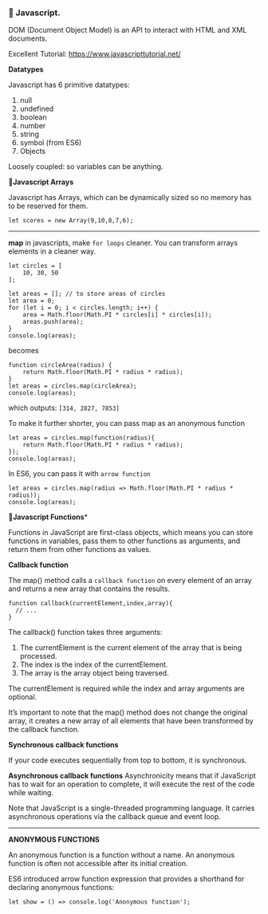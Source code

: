 ### **👋 Javascript.**


DOM (Document Object Model) is an API to interact with HTML and XML documents. 

Excellent Tutorial: https://www.javascripttutorial.net/


**Datatypes**

Javascript has 6 primitive datatypes:
1. null
2. undefined
3. boolean
4. number
5. string
6. symbol (from ES6)
7. Objects


Loosely coupled: so variables can be anything. 


**🤚Javascript Arrays**

Javascript has Arrays, which can be dynamically sized so no memory has to be reserved for them. 

``let scores = new Array(9,10,8,7,6);``

---
**map** in javascripts, make `for loops` cleaner. You can transform arrays elements in a cleaner way. 

```
let circles = [
    10, 30, 50
];

let areas = []; // to store areas of circles
let area = 0;
for (let i = 0; i < circles.length; i++) {
    area = Math.floor(Math.PI * circles[i] * circles[i]);
    areas.push(area);
}
console.log(areas);
```

becomes 
```
function circleArea(radius) {
    return Math.floor(Math.PI * radius * radius);
}
let areas = circles.map(circleArea);
console.log(areas);
```

which outputs: `[314, 2827, 7853]`

To make it further shorter, you can pass map as an anonymous function

```
let areas = circles.map(function(radius){
    return Math.floor(Math.PI * radius * radius);
});
console.log(areas);

```

In ES6, you can pass it with `arrow function` 
```
let areas = circles.map(radius => Math.floor(Math.PI * radius * radius));
console.log(areas);
```

**🤚Javascript Functions***

Functions in JavaScript are first-class objects, which means you can store functions in variables, pass them to other functions as arguments, and return them from other functions as values.


**Callback function**

The map() method calls a `callback function` on every element of an array and returns a new array that contains the results.


```
function callback(currentElement,index,array){
  // ... 
}
```

The callback() function takes three arguments:

1. The currentElement is the current element of the array that is being processed.
2. The index is the index of the currentElement.
3. The array is the array object being traversed.

The currentElement is required while the index and array arguments are optional.


It’s important to note that the map() method does not change the original array, it creates a new array of all elements that have been transformed by the callback function.


**Synchronous callback functions**

If your code executes sequentially from top to bottom, it is synchronous.


**Asynchronous callback functions**
Asynchronicity means that if JavaScript has to wait for an operation to complete, it will execute the rest of the code while waiting.

Note that JavaScript is a single-threaded programming language. It carries asynchronous operations via the callback queue and event loop.


---

**ANONYMOUS FUNCTIONS**

An anonymous function is a function without a name. An anonymous function is often not accessible after its initial creation.

ES6 introduced arrow function expression that provides a shorthand for declaring anonymous functions:

``` let show = () => console.log('Anonymous function'); ```

